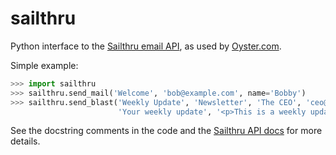 sailthru
========

Python interface to the [Sailthru email API](http://docs.sailthru.com/api), as used by [Oyster.com](http://www.oyster.com/).

Simple example:

```python
>>> import sailthru
>>> sailthru.send_mail('Welcome', 'bob@example.com', name='Bobby')
>>> sailthru.send_blast('Weekly Update', 'Newsletter', 'The CEO', 'ceo@example.com',
                        'Your weekly update', '<p>This is a weekly update!</p>')
```

See the docstring comments in the code and the [Sailthru API docs](http://docs.sailthru.com/api) for more details.

